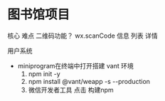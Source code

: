 # 图书馆项目

核心 难点
二维码功能？
wx.scanCode 信息
列表
详情

用户系统
- miniprogram在终端中打开搭建 vant 环境
    1. npm init -y
    2. npm install @vant/weapp -s --production
    3. 微信开发者工具  点击 构建npm
